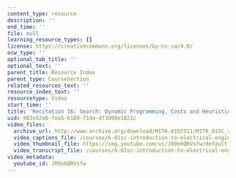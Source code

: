 ```yaml
---
content_type: resource
description: ''
end_time: ''
file: null
learning_resource_types: []
license: https://creativecommons.org/licenses/by-nc-sa/4.0/
ocw_type: ''
optional_tab_title: ''
optional_text: ''
parent_title: Resource Index
parent_type: CourseSection
related_resources_text: ''
resource_index_text: ''
resourcetype: Video
start_time: ''
title: 'Recitation 16: Search: Dynamic Programming, Costs and Heuristics'
uid: 983c62a6-fea5-b189-71da-d73d08e1821c
video_files:
  archive_url: http://www.archive.org/download/MIT6.01SCS11/MIT6_01SC_rec16_300k.mp4
  video_captions_file: /courses/6-01sc-introduction-to-electrical-engineering-and-computer-science-i-spring-2011/b5731c0c45775e36bedc6eff5a77104e_J09o6QRVsfw.vtt
  video_thumbnail_file: https://img.youtube.com/vi/J09o6QRVsfw/default.jpg
  video_transcript_file: /courses/6-01sc-introduction-to-electrical-engineering-and-computer-science-i-spring-2011/eccfb313b13053eb1922ebd3562fd28c_J09o6QRVsfw.pdf
video_metadata:
  youtube_id: J09o6QRVsfw
---
```


